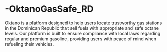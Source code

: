 # -OktanoGasSafe_RD
Oktano is a platform designed to help users locate trustworthy gas stations in the Dominican Republic that sell fuels with appropriate and safe octane levels. Our platform is built to ensure compliance with local laws regarding regular and premium gasoline, providing users with peace of mind when refueling their vehicles.
